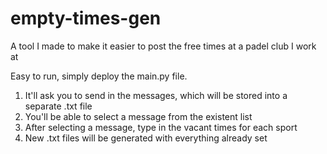# empty-times-gen
A tool I made to make it easier to post the free times at a padel club I work at

Easy to run, simply deploy the main.py file.

1. It'll ask you to send in the messages, which will be stored into a separate .txt file
2. You'll be able to select a message from the existent list
3. After selecting a message, type in the vacant times for each sport
4. New .txt files will be generated with everything already set
